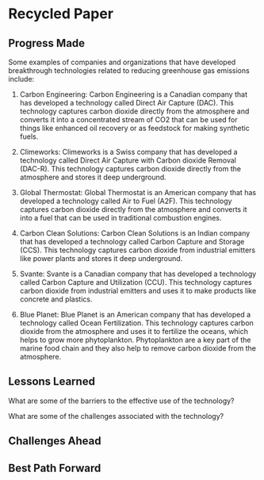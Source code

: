 # Recycled Paper

## Progress Made



Some examples of companies and organizations that have developed breakthrough technologies related to reducing greenhouse gas emissions include:

1. Carbon Engineering: Carbon Engineering is a Canadian company that has developed a technology called Direct Air Capture (DAC). This technology captures carbon dioxide directly from the atmosphere and converts it into a concentrated stream of CO2 that can be used for things like enhanced oil recovery or as feedstock for making synthetic fuels.

2. Climeworks: Climeworks is a Swiss company that has developed a technology called Direct Air Capture with Carbon dioxide Removal (DAC-R). This technology captures carbon dioxide directly from the atmosphere and stores it deep underground.

3. Global Thermostat: Global Thermostat is an American company that has developed a technology called Air to Fuel (A2F). This technology captures carbon dioxide directly from the atmosphere and converts it into a fuel that can be used in traditional combustion engines.

4. Carbon Clean Solutions: Carbon Clean Solutions is an Indian company that has developed a technology called Carbon Capture and Storage (CCS). This technology captures carbon dioxide from industrial emitters like power plants and stores it deep underground.

5. Svante: Svante is a Canadian company that has developed a technology called Carbon Capture and Utilization (CCU). This technology captures carbon dioxide from industrial emitters and uses it to make products like concrete and plastics.

6. Blue Planet: Blue Planet is an American company that has developed a technology called Ocean Fertilization. This technology captures carbon dioxide from the atmosphere and uses it to fertilize the oceans, which helps to grow more phytoplankton. Phytoplankton are a key part of the marine food chain and they also help to remove carbon dioxide from the atmosphere.

## Lessons Learned



What are some of the barriers to the effective use of the technology?

What are some of the challenges associated with the technology?

## Challenges Ahead



## Best Path Forward


